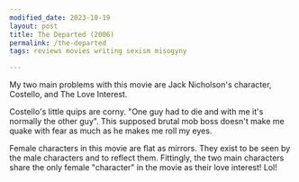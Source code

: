 ```yaml
---
modified_date: 2023-10-19
layout: post
title: The Departed (2006)
permalink: /the-departed
tags: reviews movies writing sexism misogyny

---
```


My two main problems with this movie are Jack Nicholson's character, Costello, and The Love Interest.
<!--more-->

Costello's little quips are corny.
"One guy had to die and with me it's normally the other guy".
This supposed brutal mob boss doesn't make me quake with fear as much as he makes me roll my eyes.

Female characters in this movie are flat as mirrors.
They exist to be seen by the male characters and to reflect them.
Fittingly, the two main characters share the only female "character" in the movie as their love interest! Lol!